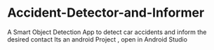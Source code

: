 # Accident-Detector-and-Informer
A Smart Object Detection App to detect car accidents and inform the desired contact
 Its an android Project , open in Android Studio
 
